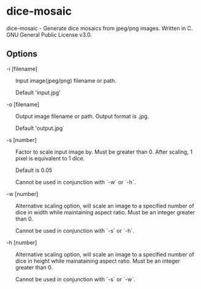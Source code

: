 # dice-mosaic
dice-mosaic  -  Generate dice mosaics from jpeg/png images. Written in C.
                GNU General Public License v3.0.

Options
---
-i [filename]
<ul>
Input image(jpeg/png) filename or path.
</ul><ul>
Default 'input.jpg'
</ul>

-o [filename]
<ul>
Output image filename or path. Output format is .jpg.
</ul><ul>
Default 'output.jpg`
</ul>
-s [number]
<ul>
Factor to scale input image by. Must be greater than 0. After scaling, 1 pixel is equivalent to 1 dice.
</ul><ul>
Default is 0.05
</ul><ul>              
Cannot be used in conjunction with `-w` or `-h`.
</ul>
-w [number]
<ul>
Alternative scaling option, will scale an image to a specified number of dice in width while maintaining aspect ratio. Must be an integer greater than 0.
</ul><ul>
Cannot be used in conjunction with `-s` or `-h`.
</ul>
-h [number]
<ul>
Alternative scaling option, will scale an image to a specified number of dice in height while mainataining aspect ratio. Must be an integer greater than 0.
</ul><ul>
Cannot be used in conjunction with `-s` or `-w`.
</ul>
